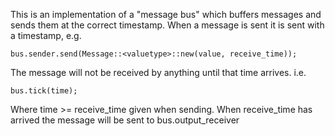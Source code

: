 This is an implementation of a "message bus" which buffers messages and sends them at the correct timestamp. When a message is sent it is sent with a timestamp, e.g.

    bus.sender.send(Message::<valuetype>::new(value, receive_time));

The message will not be received by anything until that time arrives. i.e.

    bus.tick(time);

Where time >= receive_time given when sending. When receive_time has arrived the message will be sent to bus.output_receiver
